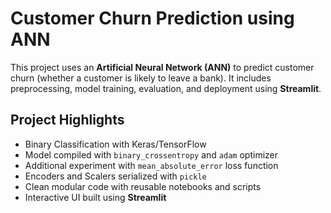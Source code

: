 #  Customer Churn Prediction using ANN

This project uses an **Artificial Neural Network (ANN)** to predict customer churn (whether a customer is likely to leave a bank). It includes preprocessing, model training, evaluation, and deployment using **Streamlit**.

## Project Highlights

- Binary Classification with Keras/TensorFlow
- Model compiled with `binary_crossentropy` and `adam` optimizer
- Additional experiment with `mean_absolute_error` loss function
- Encoders and Scalers serialized with `pickle`
- Clean modular code with reusable notebooks and scripts
- Interactive UI built using **Streamlit**
